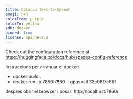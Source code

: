 ```yaml
---
title: Catalan Text-to-Speech
emoji: 🍵+🥑
colorFrom: purple
colorTo: yellow
sdk: docker
pinned: true
license: apache-2.0
---
```


Check out the configuration reference at https://huggingface.co/docs/hub/spaces-config-reference

Instruccions per arrancar el docker:

- docker build .
- docker run -p 7860:7860 --gpus=all 33c08f7c6fff

despres obrir el browser i posar: http://localhost:7860/